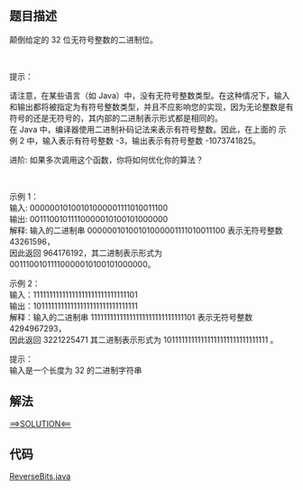 ## 题目描述

颠倒给定的 32 位无符号整数的二进制位。

 

提示：

请注意，在某些语言（如 Java）中，没有无符号整数类型。在这种情况下，输入和输出都将被指定为有符号整数类型，并且不应影响您的实现，因为无论整数是有符号的还是无符号的，其内部的二进制表示形式都是相同的。
<br>在 Java 中，编译器使用二进制补码记法来表示有符号整数。因此，在上面的 示例 2 中，输入表示有符号整数 -3，输出表示有符号整数 -1073741825。

进阶:
如果多次调用这个函数，你将如何优化你的算法？

 

示例 1：
<br>输入: 00000010100101000001111010011100
<br>输出: 00111001011110000010100101000000
<br>解释: 输入的二进制串 00000010100101000001111010011100 表示无符号整数 43261596，
<br>因此返回 964176192，其二进制表示形式为 00111001011110000010100101000000。

示例 2：
<br>输入：11111111111111111111111111111101
<br>输出：10111111111111111111111111111111
<br>解释：输入的二进制串 11111111111111111111111111111101 表示无符号整数 4294967293，
<br>因此返回 3221225471 其二进制表示形式为 10111111111111111111111111111111 。

提示：
<br>输入是一个长度为 32 的二进制字符串

## 解法

[==>SOLUTION<==](https://leetcode-cn.com/problems/reverse-bits/solution/dian-dao-er-jin-zhi-wei-by-leetcode-solu-yhxz/)

## 代码

[ReverseBits.java](https://github.com/Marshal7cc/leetcode-java/blob/master/src/bitop/ReverseBits.java)

